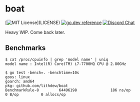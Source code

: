 # boat

[![MIT License](https://img.shields.io/apm/l/atomic-design-ui.svg?)](LICENSE)
[![go.dev reference](https://img.shields.io/badge/go.dev-reference-007d9c?logo=go&logoColor=white&style=flat-square)](https://pkg.go.dev/github.com/lithdew/boat)
[![Discord Chat](https://img.shields.io/discord/697002823123992617)](https://discord.gg/HZEbkeQ)

Heavy WIP. Come back later.

## Benchmarks

```
$ cat /proc/cpuinfo | grep 'model name' | uniq
model name : Intel(R) Core(TM) i7-7700HQ CPU @ 2.80GHz

$ go test -bench=. -benchtime=10s
goos: linux
goarch: amd64
pkg: github.com/lithdew/boat
BenchmarkRule-8         64496198               186 ns/op               0 B/op          0 allocs/op
```